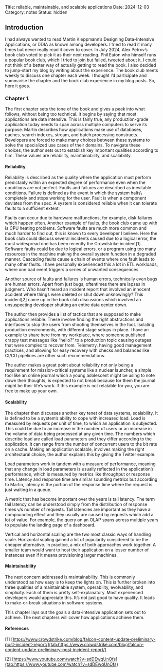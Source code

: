 Title: reliable, maintainable, and scalable applications
Date: 2024-12-03
Category: notes
Status: hidden



## Introduction

I had always wanted to read Martin Kleppmann’s Designing Data-Intensive Applications, or DDIA as known among developers. I tried to read it many times but never really read it cover to cover. In July 2024, Alex Petrov’s book club voted to pick it as their next reading. Phil Eaton who himself runs a popular book club, which I tried to join but failed, tweeted about it. I could not think of a better way of actually getting to read the book. I also decided to jump-start my blog by writing about the experience. The book club meets weekly to discuss one chapter each week. I thought I’d participate and summarise the chapter and the book club experience in my blog posts. So, here it goes.


### Chapter 1.

The first chapter sets the tone of the book and gives a peek into what follows, without being too technical. It begins by saying that most applications are data intensive. This is fairly true, any production-grade application today needs to span across multiple computers to serve its purpose. Martin describes how applications make use of databases, caches, search indexes, stream, and batch processing constructs. Developers are forced to make many choices between these systems to solve the specialized use cases of their domains. To navigate these choices, the author sets out to establish key important qualities according to him. These values are reliability, maintainability, and scalability.

#### Reliability

Reliability is described as the quality where the application must perform predictably within an expected degree of performance even when the conditions are not perfect. Faults and failures are described as inevitable conditions. Failure is defined as the event in which the system halts\ completely and stops working for the user. Fault is when a component deviates from the spec. A system is considered reliable when it can tolerate faults to a sufficient extent. 

Faults can occur due to hardware malfunctions, for example, disk failures which happen often.
Another example of faults, the book club came up with is CPU heating problems. 
Software faults are much more common and much harder to find out, this is known to every developer I believe. Here the book club could discuss several incidents caused due to a logical error, the most widespread one has been recently the Crowdstrike incident[1]. Software faults could be due to logical errors, or a program using too many resources in the machine making the overall system function in a degraded manner. Cascading faults cause a chain of events where one fault leads to many other faults. I have personally experienced this a lot in ETL workloads, where one bad event triggers a series of unwanted consequences.

Another source of faults and failures is human errors, technically even bugs are human errors. Apart from just bugs, oftentimes there are lapses in judgment. Who hasn't heard an incident report that involved an innocent accident where things were deleted or shut down unknowingly? This incident[2] came up in the book club discussions which involved an unsuspecting developer shutting an entire data center down.

The author then provides a list of tactics that are supposed to make applications reliable.
These involve finding the right abstractions and interfaces to stop the users from shooting themselves in the foot. Isolating production environments, with different stage setups in place. I have an example to share here from my workplace, where someone published crappy test messages like “hello?” to a production topic causing outages that were complex to recover from. Telemetry, having good management practices, and allowing for easy recovery with checks and balances like CI/CD pipelines are other such recommendations.

The author makes a great point about reliability not only being a requirement for mission-critical systems like a nuclear launcher, a simple tool like an online journal which a young adolescent might be using to note down their thoughts, is expected to not break because for them the journal might be their life’s work. If this example is not relatable for you, you are free to make up your own.

#### Scalability

The chapter then discusses another key tenet of data systems, scalability. It is defined to be a system’s ability to cope with increased load. Load is measured by requests per unit of time, to which an application is subjected. This could be due to an increase in the number of users or an increase in the volume of data being processed at any given time. The numbers which describe load are called load parameters and they differ according to the application. It can range from the number of concurrent users to the bit rate on a cache. Making an application scalable, involves making the right architectural choice, the author explains this by giving the Twitter example.

Load parameters work in tandem with a measure of performance, meaning that any change in load parameters is usually reflected in the application’s performance, which is measured by metrics like throughput or response time. Latency and response time are similar sounding metrics but according to Martin, latency is the portion of the response time where the request is just waiting in a queue.

A metric that has become important over the years is tail latency. The term tail latency can be understood simply from the distribution of response times v/s number of requests. Tail latencies are important as they have a compounding effect and they usually are caused by requests which add a lot of value. For example, the query on an OLAP spans across multiple years to populate the landing page of a dashboard.

Vertical and horizontal scaling are the two most classic ways of handling scale. Horizontal scaling gained a lot of popularity considered to be the cheaper alternative. In practice, a mix of both approaches work together. A smaller team would want to host their application on a lesser number of instances even if it means provisioning larger machines.

#### Maintainability

The next concern addressed is maintainability. This is commonly understood as how easy is to keep the lights on. This is further broken into three qualities of a maintainable system, operability, evolvability, and simplicity. Each of them is pretty self-explanatory. Most experienced developers would appreciate this. It’s not just good to have quality. It leads to make-or-break situations in software systems.

This chapter lays out the goals a data-intensive application sets out to achieve. The next chapters will cover how applications achieve them.

#### References

[1] [https://www.crowdstrike.com/blog/falcon-content-update-preliminary-post-incident-report/](tab:https://www.crowdstrike.com/blog/falcon-content-update-preliminary-post-incident-report/)
 
[2] [https://www.youtube.com/watch?v=sdDEwqUnOfs](tab:https://www.youtube.com/watch?v=sdDEwqUnOfs)


